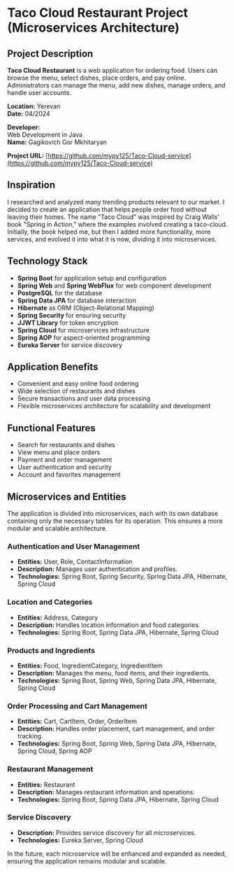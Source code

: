 # Taco Cloud Restaurant Project (Microservices Architecture)

## Project Description

**Taco Cloud Restaurant** is a web application for ordering food. Users can browse the menu, select dishes, place orders, and pay online. Administrators can manage the menu, add new dishes, manage orders, and handle user accounts.

**Location:** Yerevan  
**Date:** 04/2024

**Developer:**  
Web Development in Java  
**Name:** Gagikovich Gor Mkhitaryan

**Project URL:** [https://github.com/mypy125/Taco-Cloud-service](https://github.com/mypy125/Taco-Cloud-service)

## Inspiration

I researched and analyzed many trending products relevant to our market. I decided to create an application that helps people order food without leaving their homes. The name "Taco Cloud" was inspired by Craig Walls' book "Spring in Action," where the examples involved creating a taco-cloud. Initially, the book helped me, but then I added more functionality, more services, and evolved it into what it is now, dividing it into microservices.

## Technology Stack

- **Spring Boot** for application setup and configuration
- **Spring Web** and **Spring WebFlux** for web component development
- **PostgreSQL** for the database
- **Spring Data JPA** for database interaction
- **Hibernate** as ORM (Object-Relational Mapping)
- **Spring Security** for ensuring security
- **JJWT Library** for token encryption 
- **Spring Cloud** for microservices infrastructure
- **Spring AOP** for aspect-oriented programming
- **Eureka Server** for service discovery

## Application Benefits

- Convenient and easy online food ordering
- Wide selection of restaurants and dishes
- Secure transactions and user data processing
- Flexible microservices architecture for scalability and development

## Functional Features

- Search for restaurants and dishes
- View menu and place orders
- Payment and order management
- User authentication and security
- Account and favorites management

## Microservices and Entities

The application is divided into microservices, each with its own database containing only the necessary tables for its operation. This ensures a more modular and scalable architecture.

### Authentication and User Management

- **Entities:** User, Role, ContactInformation
- **Description:** Manages user authentication and profiles.
- **Technologies:** Spring Boot, Spring Security, Spring Data JPA, Hibernate, Spring Cloud

### Location and Categories

- **Entities:** Address, Category
- **Description:** Handles location information and food categories.
- **Technologies:** Spring Boot, Spring Data JPA, Hibernate, Spring Cloud

### Products and Ingredients

- **Entities:** Food, IngredientCategory, IngredientItem
- **Description:** Manages the menu, food items, and their ingredients.
- **Technologies:** Spring Boot, Spring Web, Spring Data JPA, Hibernate, Spring Cloud

### Order Processing and Cart Management

- **Entities:** Cart, CartItem, Order, OrderItem
- **Description:** Handles order placement, cart management, and order tracking.
- **Technologies:** Spring Boot, Spring Web, Spring Data JPA, Hibernate, Spring Cloud, Spring AOP

### Restaurant Management

- **Entities:** Restaurant
- **Description:** Manages restaurant information and operations.
- **Technologies:** Spring Boot, Spring Data JPA, Hibernate, Spring Cloud

### Service Discovery

- **Description:** Provides service discovery for all microservices.
- **Technologies:** Eureka Server, Spring Cloud

In the future, each microservice will be enhanced and expanded as needed, ensuring the application remains modular and scalable.
